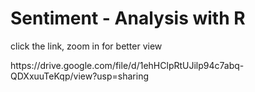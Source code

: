# Sentiment - Analysis with R

click the link, zoom in for better view
<link> https://drive.google.com/file/d/1ehHClpRtUJilp94c7abq-QDXxuuTeKqp/view?usp=sharing </link>
